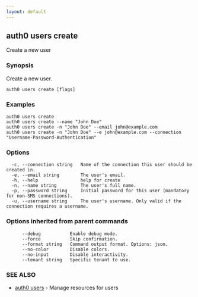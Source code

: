 ```yaml
---
layout: default
---
```

## auth0 users create

Create a new user

### Synopsis

Create a new user.

```
auth0 users create [flags]
```

### Examples

```
auth0 users create 
auth0 users create --name "John Doe" 
auth0 users create -n "John Doe" --email john@example.com
auth0 users create -n "John Doe" --e john@example.com --connection "Username-Password-Authentication"
```

### Options

```
  -c, --connection string   Name of the connection this user should be created in.
  -e, --email string        The user's email.
  -h, --help                help for create
  -n, --name string         The user's full name.
  -p, --password string     Initial password for this user (mandatory for non-SMS connections).
  -u, --username string     The user's username. Only valid if the connection requires a username.
```

### Options inherited from parent commands

```
      --debug           Enable debug mode.
      --force           Skip confirmation.
      --format string   Command output format. Options: json.
      --no-color        Disable colors.
      --no-input        Disable interactivity.
      --tenant string   Specific tenant to use.
```

### SEE ALSO

* [auth0 users](auth0_users.md)	 - Manage resources for users

